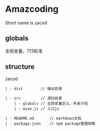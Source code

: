 # Amazcoding
Short name is zacod

## globals
全局变量，713标准

## structure
zacod
```
| - dist        // 输出目录

| - src         // 源码目录
    | - globals // 全局变量定义，开发介绍
    | - mian.js // 入口js

| - README.md       // markdown文档
| - package.json    // npm package管理依赖
```